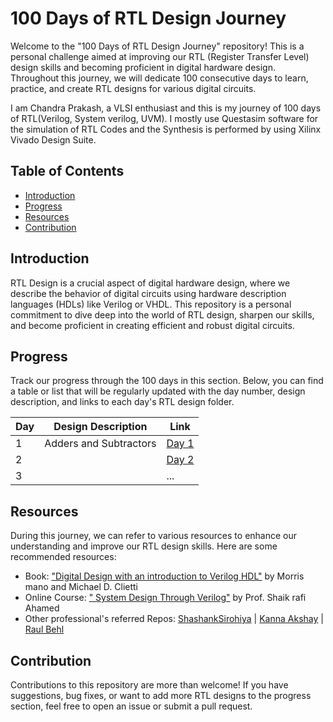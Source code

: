 # 100 Days of RTL Design Journey

Welcome to the "100 Days of RTL Design Journey" repository! This is a personal challenge aimed at improving our RTL (Register Transfer Level) design skills and becoming proficient in digital hardware design. Throughout this journey, we will dedicate 100 consecutive days to learn, practice, and create RTL designs for various digital circuits.

I am Chandra Prakash, a VLSI enthusiast and this is my journey of 100 days of RTL(Verilog, System verilog, UVM). I mostly use Questasim software for the simulation of RTL Codes and the Synthesis is performed by using Xilinx Vivado Design Suite.

## Table of Contents

- [Introduction](#introduction)
- [Progress](#progress)
- [Resources](#resources)
- [Contribution](#contribution)

## Introduction

RTL Design is a crucial aspect of digital hardware design, where we describe the behavior of digital circuits using hardware description languages (HDLs) like Verilog or VHDL. This repository is a personal commitment to dive deep into the world of RTL design, sharpen our skills, and become proficient in creating efficient and robust digital circuits.


## Progress

Track our progress through the 100 days in this section. Below, you can find a table or list that will be regularly updated with the day number, design description, and links to each day's RTL design folder.

| Day | Design Description  | Link |
|----|----------------------|------|
| 1  |Adders and Subtractors| [Day 1](day1/) |
| 2  |                      | [Day 2](day2/) |
| 3  |                      | ...  |

## Resources

During this journey, we can refer to various resources to enhance our understanding and improve our RTL design skills. Here are some recommended resources:

- Book: ["Digital Design with an introduction to Verilog HDL"](https://www.portcity.edu.bd/files/636444791235373856_Digitallogicdesign.pdf) by Morris mano and Michael D. Clietti 
- Online Course: [" System Design Through Verilog"](https://onlinecourses.nptel.ac.in/noc23_ee88/course) by Prof. Shaik rafi Ahamed 
- Other professional's referred Repos: [ShashankSirohiya](https://github.com/ShashankSirohiya/100DaysOfRtl) | [Kanna Akshay](https://github.com/kanna-akshay/100-DAYS-OF-RTL) | [Raul Behl](https://github.com/raulbehl/100DaysOfRTL)
## Contribution

Contributions to this repository are more than welcome! If you have suggestions, bug fixes, or want to add more RTL designs to the progress section, feel free to open an issue or submit a pull request.
